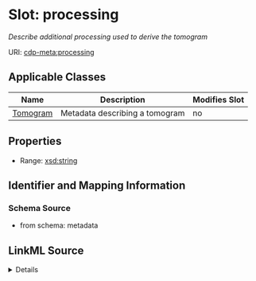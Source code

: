 # Slot: processing


_Describe additional processing used to derive the tomogram_



URI: [cdp-meta:processing](metadataprocessing)



<!-- no inheritance hierarchy -->




## Applicable Classes

| Name | Description | Modifies Slot |
| --- | --- | --- |
[Tomogram](Tomogram.md) | Metadata describing a tomogram |  no  |







## Properties

* Range: [xsd:string](http://www.w3.org/2001/XMLSchema#string)





## Identifier and Mapping Information







### Schema Source


* from schema: metadata




## LinkML Source

<details>
```yaml
name: processing
description: Describe additional processing used to derive the tomogram
from_schema: metadata
exact_mappings:
- cdp-common:tomogram_processing
rank: 1000
alias: processing
owner: Tomogram
domain_of:
- Tomogram
range: string
inlined: true
inlined_as_list: true

```
</details>
